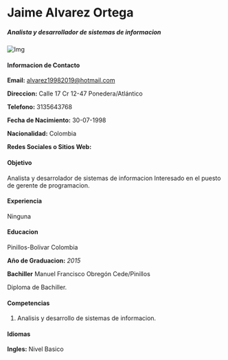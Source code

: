 # **Jaime Alvarez Ortega**
##### Analista y desarrollador de sistemas de informacion
![Img](https://i.pinimg.com/236x/67/54/78/675478c7dcc17f90ffa729387685615a--mobile-wallpaper-wallpaper-for.jpg)

#### Informacion de Contacto

  **Email:** alvarez19982019@hotmail.com

  **Direccion:** Calle 17 Cr 12-47 Ponedera/Atlántico

  **Telefono:** 3135643768

  **Fecha de Nacimiento:** 30-07-1998

  **Nacionalidad:** Colombia

  **Redes Sociales o Sitios Web:**

#### Objetivo
Analista y desarrolador de sistemas de informacion Interesado en el puesto de gerente de programacion.  

#### Experiencia
Ninguna


#### Educacion
Pinillos-Bolivar Colombia

 **Año de Graduacion:**
*2015*

**Bachiller** Manuel Francisco Obregón Cede/Pinillos

Diploma de Bachiller.

#### Competencias
1. Analisis y desarrollo de sistemas de informacion.


#### Idiomas
**Ingles:** Nivel Basico
